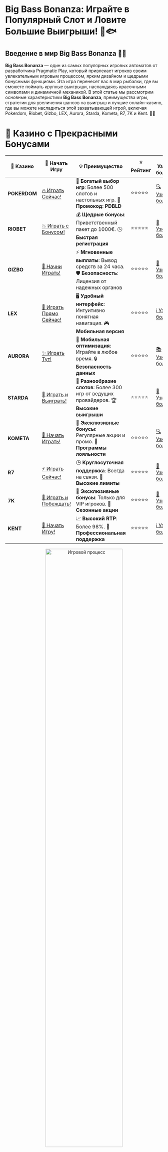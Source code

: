 # **Big Bass Bonanza: Играйте в Популярный Слот и Ловите Большие Выигрыши! 🎰🐟**

## Введение в мир **Big Bass Bonanza** 🎲✨

**Big Bass Bonanza** — один из самых популярных игровых автоматов от разработчика Pragmatic Play, который привлекает игроков своим увлекательным игровым процессом, ярким дизайном и щедрыми бонусными функциями. Эта игра перенесет вас в мир рыбалки, где вы сможете поймать крупные выигрыши, наслаждаясь красочными символами и динамичной механикой. В этой статье мы рассмотрим основные характеристики **Big Bass Bonanza**, преимущества игры, стратегии для увеличения шансов на выигрыш и лучшие онлайн-казино, где вы можете насладиться этой захватывающей игрой, включая Pokerdom, Riobet, Gizbo, LEX, Aurora, Starda, Kometa, R7, 7K и Kent. 🚀💡

# 🌟 Казино с Прекрасными Бонусами

| 🎲 **Казино** | 🔗 **Начать Игру** | 💡 **Преимущество** | ⭐ **Рейтинг** | 🔗 **Узнать больше** | 🆕 **Новая информация** |
|--------------|---------------------|---------------------|----------------|----------------------|-------------------------|
| **POKERDOM**  | [🔥 Играть Сейчас!](https://brandplay.link/4k77v2yx) | 🎉 **Богатый выбор игр**: Более 500 слотов и настольных игр. 🎁 **Промокод**: **PDBLD** | ⭐⭐⭐⭐⭐ | [🔍 Узнать больше](https://brandplay.link/4k77v2yx) | 🏆 **Победители турниров** получают эксклюзивные подарки! |
| **RIOBET**    | [💥 Играть с Бонусом!](https://brandplay.link/7xBLTPyj) | 💰 **Щедрые бонусы**: Приветственный пакет до 1000€. 🕒 **Быстрая регистрация** | ⭐⭐⭐⭐⭐ | [📖 Узнать больше](https://brandplay.link/7xBLTPyj) | 💬 **Поддержка 24/7** для комфортной игры в любое время! |
| **GIZBO**     | [🚀 Начни Играть!](https://brandplay.link/bprXw4YV) | ⚡ **Мгновенные выплаты**: Вывод средств за 24 часа. 🛡️ **Безопасность**: Лицензия от надежных органов | ⭐⭐⭐⭐⭐ | [📝 Узнать больше](https://brandplay.link/bprXw4YV) | 🔒 **SSL-шифрование** для максимальной безопасности данных игроков. |
| **LEX**       | [💎 Играть Прямо Сейчас!](https://brandplay.link/zW4hdDFV) | 🖥️ **Удобный интерфейс**: Интуитивно понятная навигация. 🎮 **Мобильная версия** | ⭐⭐⭐⭐⭐ | [ℹ️ Узнать больше](https://brandplay.link/zW4hdDFV) | 📱 **Поддержка всех мобильных устройств** для удобства игры в любом месте. |
| **AURORA**    | [✨ Играть Тут!](https://10trafic-stat2.com/click/668546556bcc6313411604bd/6766/13032/subaccount) | 📱 **Мобильная оптимизация**: Играйте в любое время. 🔒 **Безопасность данных** | ⭐⭐⭐⭐⭐ | [📚 Узнать больше](https://10trafic-stat2.com/click/668546556bcc6313411604bd/6766/13032/subaccount) | 🌍 **Международная лицензия** на деятельность в разных странах. |
| **STARDА**    | [🎉 Играть и Выиграть!](https://brandplay.link/fB7xwRFL) | 🎰 **Разнообразие слотов**: Более 300 игр от ведущих провайдеров. 🏆 **Высокие выигрыши** | ⭐⭐⭐⭐⭐ | [🔎 Узнать больше](https://brandplay.link/fB7xwRFL) | 🎉 **Ежемесячные турниры** с крупными призами! |
| **KOMETA**    | [🎁 Начать Играть!](https://brandplay.link/8ZymQJV8) | 🎁 **Эксклюзивные бонусы**: Регулярные акции и промо. 🔄 **Программы лояльности** | ⭐⭐⭐⭐⭐ | [🔍 Узнать больше](https://brandplay.link/8ZymQJV8) | 🌟 **Персонализированные предложения** для долгосрочных игроков. |
| **R7**        | [⚡ Играть Сейчас!](https://brandplay.link/bMd3Yjsw) | 🕒 **Круглосуточная поддержка**: Всегда на связи. 💸 **Высокие лимиты** | ⭐⭐⭐⭐⭐ | [📖 Узнать больше](https://brandplay.link/bMd3Yjsw) | 🎯 **Рейтинг игроков** для лучших участников. |
| **7K**        | [🎯 Играть и Побеждать!](https://brandplay.link/BvQyFShp) | 🌟 **Эксклюзивные бонусы**: Только для VIP игроков. 🎉 **Сезонные акции** | ⭐⭐⭐⭐⭐ | [📝 Узнать больше](https://brandplay.link/BvQyFShp) | 🥇 **Особые привилегии** для постоянных игроков. |
| **KENT**      | [🔑 Начать Игру!](https://brandplay.link/Fv2WP3js) | 📈 **Высокий RTP**: Более 98%. 💼 **Профессиональная поддержка** | ⭐⭐⭐⭐⭐ | [ℹ️ Узнать больше](https://brandplay.link/Fv2WP3js) | 💬 **Поддержка на нескольких языках** для удобства игроков. |

<div align="center"> <img src="https://i.pinimg.com/originals/1d/b3/25/1db325483acbe642c6d4e6fdd73a4988.gif" alt="Игровой процесс" width="70%"> </div>
---

# 🚀 Быстрые Выигрыши и Поддержка

| 🎲 **Казино** | 🔗 **Начать Игру** | 💡 **Преимущество** | ⭐ **Рейтинг** | 🔗 **Узнать больше** | 🆕 **Новая информация** |
|--------------|---------------------|---------------------|----------------|----------------------|-------------------------|
| **GAMA**      | [🎯 Играть Прямо Сейчас!](https://brandplay.link/j6NMKsDz) | 🔍 **Интуитивный интерфейс**: Легкость использования. 🏅 **Престижные турниры** | ⭐⭐⭐⭐☆ | [🔎 Узнать больше](https://brandplay.link/j6NMKsDz) | 🏆 **Турниры с большими призами** каждый месяц. |
| **ONION**     | [💥 Играть и Выигрывать!](https://brandplay.link/zBGRVpQ9) | 🤑 **Низкие ставки**: Идеально для начинающих. 🔄 **Быстрые выводы** | ⭐⭐⭐⭐☆ | [🔍 Узнать больше](https://brandplay.link/zBGRVpQ9) | 🎮 **Казино для новичков** с простыми правилами. |
| **ЧЕМПИОН**   | [🏅 Играть в Турнире!](https://temon-gter.cfd/go/lRq?p80412p304504pcc44t17455) | 🏅 **Лояльная программа**: Награды за активность. 🎁 **Ежемесячные бонусы** | ⭐⭐⭐⭐☆ | [📖 Узнать больше](https://temon-gter.cfd/go/lRq?p80412p304504pcc44t17455) | 🥇 **Турниры и лояльность** — каждый шаг вознаграждается. |
| **VAVADA**    | [🚀 Играть Без Ожидания!](https://vavadapartner.pro/?promo=ea5c9275-6854-4505-94fc-95ab18221945-linkb2) | 🚀 **Быстрая регистрация**: Начните играть мгновенно. 🔐 **Безопасные транзакции** | ⭐⭐⭐⭐☆ | [📝 Узнать больше](https://vavadapartner.pro/?promo=ea5c9275-6854-4505-94fc-95ab18221945-linkb2) | 🏆 **Программа для новых игроков** с бонусами за регистрацию. |
| **FRIENDS**   | [🎉 Играть и Развлекаться!](https://gofriends.mba/linkb2) | 🤝 **Социальные игры**: Играйте с друзьями. 🌐 **Мультиплатформенность** | ⭐⭐⭐⭐☆ | [ℹ️ Узнать больше](https://gofriends.mba/linkb2) | 🎮 **Играйте с друзьями** и зарабатывайте бонусы за совместные действия. |
| **1WIN**      | [⚡ Играть и Выигрывать!](https://brandplay.link/smXVpBbG) | 🏆 **Спортивные ставки**: Широкий выбор видов спорта. 💵 **Высокие коэффициенты** | ⭐⭐⭐⭐☆ | [📚 Узнать больше](https://brandplay.link/smXVpBbG) | ⚽ **Бонусы на спортивные ставки** для активных игроков. |
| **DRIP**      | [💥 Играть Сразу!](https://drp-ircp01.com/c07e6a3db) | 🌐 **Инновационные игры**: Новейшие игровые технологии. 🛡️ **Высокая безопасность** | ⭐⭐⭐⭐☆ | [🔎 Узнать больше](https://drp-ircp01.com/c07e6a3db) | 🔧 **Инновационные функции** для удобства игры. |
| **JOYCASINO** | [🎰 Играть И Побеждать!](https://rpc30.call2me.pro/?/ru/registration?apkpop=0&partner=p24970p3291217pc98f) | 🎁 **Приятные бонусы**: Ежедневные акции и подарки. 🕹️ **Разнообразие игр** | ⭐⭐⭐⭐☆ | [🔍 Узнать больше](https://rpc30.call2me.pro/?/ru/registration?apkpop=0&partner=p24970p3291217pc98f) | 🎉 **Щедрые фриспины** для новых игроков. |
| **PLAYFORTUNA** | [🔥 Играть С Бонусом!](https://fortunapromo.net/alt/playfortuna/registration?0dc4a9362a71feb7e3f165fb8e766f70) | 🎉 **Регулярные акции**: Бонусы, фриспины и многое другое. 🏅 **Турниры** | ⭐⭐⭐⭐☆ | [📚 Узнать больше](https://fortunapromo.net/alt/playfortuna/registration?0dc4a9362a71feb7e3f165fb8e766f70) | 🎯 **Выгодные предложения** на популярные игры. |
| **SYKAA**     | [💸 Играть Сейчас!](https://s-two-way.com/?source=linkb2&pid=30697) | 💸 **Доступные ставки**: Идеально для новичков. 🎁 **Щедрые бонусы** | ⭐⭐⭐⭐☆ | [🔍 Узнать больше](https://s-two-way.com/?source=linkb2&pid=30697) | 💥 **Акции с большими бонусами** для новичков и опытных игроков. |

<div align="center"> <img src="https://schaeffers-cdn.s3.amazonaws.com/images/default-source/schaeffers-cdn-images/default-images/sectors/bigstock-casino-gambling-concept-with-f-369012793.jpg?sfvrsn=493ad806_4" alt="Игровой процесс" width="70%"> </div>
---

# 💸 Казино с Привлекательными Программами Лояльности

| 🎲 **Казино** | 🔗 **Начать Игру** | 💡 **Преимущество** | ⭐ **Рейтинг** | 🔗 **Узнать больше** | 🆕 **Новая информация** |
|--------------|---------------------|---------------------|----------------|----------------------|-------------------------|
| **KOMETA**    | [🎯 Начни Играть!](https://brandplay.link/8ZymQJV8) | 🎁 **Эксклюзивные бонусы**: Регулярные акции и промо. 🔄 **Программы лояльности** | ⭐⭐⭐⭐⭐ | [🔍 Узнать больше](https://brandplay.link/8ZymQJV8) | 🌟 **Персонализированные предложения** для долгосрочных игроков. |
| **1Xslots**   | [🏅 Играть Прямо Сейчас!](https://brandplay.link/hSB1khtr) | 🎉 **Множество акций**: Еженедельные бонусы и турниры. 🛡️ **Безопасность** | ⭐⭐⭐⭐⭐ | [📚 Узнать больше](https://brandplay.link/hSB1khtr) | 🏅 **Награды за активность**: участники программы лояльности получают специальные привилегии. |
| **R7**        | [🚀 Играть Сейчас!](https://brandplay.link/bMd3Yjsw) | 🕒 **Круглосуточная поддержка**: Всегда на связи. 💸 **Высокие лимиты** | ⭐⭐⭐⭐⭐ | [📖 Узнать больше](https://brandplay.link/bMd3Yjsw) | 💬 **VIP-поддержка** для постоянных игроков с приоритетом. |

<div align="center"> <img src="https://i.pinimg.com/originals/1d/b3/25/1db325483acbe642c6d4e6fdd73a4988.gif" alt="Игровой процесс" width="70%"> </div>
---

---

## Основные характеристики игры **Big Bass Bonanza** 🧐🔍

### 1. **Тематика и дизайн** 🎨🐟

**Big Bass Bonanza** погружает игроков в атмосферу увлекательной рыбалки. Яркие и красочные графические элементы, включая различные виды рыб, удочки и рыболовные снасти, создают приятную и расслабляющую обстановку. Анимации плавных движений и звуковые эффекты усиливают ощущение присутствия на рыбалке.

### 2. **Механика игры** 🎰🔄

Игра работает на основе стандартных 5 барабанов и 3 рядов с 10 фиксированными линиями выплат. **Big Bass Bonanza** использует систему символов разброса (Scatter) и диких символов (Wild), что позволяет получать выигрыши без необходимости фиксированных линий выплат. Специальные символы рыб и удочек активируют бонусные функции, делая игровой процесс более динамичным и захватывающим.

### 3. **Бонусные функции** 🎁✨

- **Free Spins (Бесплатные вращения)**: При выпадении трех или более символов разброса (Scatter) активируется бонусный раунд с 10 бесплатными вращениями.
- **Фишинг-символы**: Во время бесплатных вращений выпадение дополнительных символов рыб увеличивает количество выигрышей.
- **Multipliers**: Во время бесплатных вращений все выигрыши умножаются на 2 или 5, что значительно увеличивает потенциальные призы.
- **Tumble Feature**: После каждого выигрыша выигравшие символы исчезают, а новые символы падают сверху, что может привести к цепочке выигрышей в одной спиновке.

### 4. **Процент возврата игроку (RTP)** 📈🔢

**RTP** **Big Bass Bonanza** составляет около 96.71%, что делает её одной из наиболее выгодных игр для игроков, стремящихся к высоким выплатам.

---

## Преимущества игры **Big Bass Bonanza** 🏆🐟

### 1. **Увлекательный игровой процесс** 🎮✨

Тематика рыбалки и динамичная механика делают **Big Bass Bonanza** одной из самых увлекательных игр на рынке слотов. Игра идеально подходит для тех, кто любит активный и интересный геймплей.

### 2. **Высокие шансы на выигрыш** 💸🎯

Система бесплатных вращений, мультипликаторов и бонусных функций значительно повышает шансы на крупные выигрыши. Возможность получать цепочки выигрышей благодаря функции Tumble делает игру еще более привлекательной.

### 3. **Бонусные возможности** 🎁💎

Free Spins с мультипликаторами и фишинг-символами предоставляют игрокам дополнительные шансы на выигрыш без дополнительных затрат, увеличивая общий банкролл и удовольствие от игры.

### 4. **Доступность** 🌐📱

**Big Bass Bonanza** доступна как в настольных, так и в мобильных версиях казино, что позволяет играть в любое время и в любом месте. Оптимизированный интерфейс обеспечивает плавный и удобный игровой процесс на всех устройствах.

---

## Где играть в **Big Bass Bonanza** онлайн 🏅🎲

### 1. **Pokerdom** 🏆🎰

#### Основные характеристики:
- **Лицензия:** Curacao eGaming
- **Ассортимент игр:** Слоты, покер, рулетка, живое казино
- **Бонусы:** Приветственный бонус до $500 + 100 бесплатных спинов
- **Методы оплаты:** Банковские карты, электронные кошельки, криптовалюты
- **Поддержка клиентов:** 24/7 через чат и электронную почту

#### Преимущества:
- **Интеграция с покерной платформой:** Идеально подходит для любителей покера.
- **Широкий выбор игр:** Включая **Big Bass Bonanza**.
- **Высокие лимиты на ставки и быстрые выплаты:** Подходит для игроков с крупными бюджетами.
- **Быстрые выплаты:** Эффективная система вывода средств.

### 2. **Riobet** 🎮💎

#### Основные характеристики:
- **Лицензия:** Malta Gaming Authority (MGA)
- **Ассортимент игр:** Слоты, настольные игры, спортивные ставки, живое казино
- **Бонусы:** Приветственный пакет до €1000 + 200 бесплатных спинов
- **Методы оплаты:** Visa, MasterCard, PayPal, Skrill
- **Поддержка клиентов:** Чат и телефон

#### Преимущества:
- **Интеграция спортивных ставок и казино:** Идеально для тех, кто любит ставить на спорт.
- **Высокое качество обслуживания клиентов:** Профессиональная и быстрая поддержка.
- **Регулярные акции и турниры:** Повышают шансы на выигрыш и делают игру более интересной.
- **Надежность и безопасность:** Лицензия MGA гарантирует честность игр.

### 3. **Gizbo** 💰🎉

#### Основные характеристики:
- **Лицензия:** UK Gambling Commission
- **Ассортимент игр:** Слоты, рулетка, блэкджек, живое казино
- **Бонусы:** Приветственный бонус до £500 + 50 бесплатных спинов
- **Методы оплаты:** Банковские карты, электронные кошельки, криптовалюты
- **Поддержка клиентов:** 24/7 через чат и электронную почту

#### Преимущества:
- **Многообразие игр от топовых провайдеров:** Отличный выбор для всех типов игроков.
- **Быстрые выплаты и разнообразные методы депозита:** Удобство и скорость транзакций.
- **Надежная система безопасности:** Современные технологии шифрования данных.
- **Программа лояльности:** Вознаграждения для постоянных игроков.

### 4. **LEX** 🦁✨

#### Основные характеристики:
- **Лицензия:** Curacao eGaming
- **Ассортимент игр:** Слоты, покер, рулетка, живое казино
- **Бонусы:** Приветственный бонус до $300 + 150 бесплатных спинов
- **Методы оплаты:** Visa, MasterCard, Neteller, Skrill
- **Поддержка клиентов:** 24/7 через чат и электронную почту

#### Преимущества:
- **Оптимизировано для мобильных устройств:** Отличная работа на смартфонах и планшетах.
- **Большой выбор игр от ведущих провайдеров:** Включая популярные слоты с фриспинами.
- **Отличное качество графики и интерфейса:** Удобный и привлекательный дизайн.
- **Высокие лимиты на ставки:** Подходит для хайроллеров.

### 5. **Aurora** 🏅🎲

#### Основные характеристики:
- **Лицензия:** Malta Gaming Authority (MGA)
- **Ассортимент игр:** Слоты, настольные игры, видеопокер, живое казино
- **Бонусы:** Приветственный бонус до €400 + 100 бесплатных спинов
- **Методы оплаты:** Банковские карты, электронные кошельки, банковские переводы
- **Поддержка клиентов:** Чат и электронная почта

#### Преимущества:
- **Один из старейших и самых надёжных операторов:** Высокий уровень доверия среди игроков.
- **Инновационные игры и эксклюзивные предложения:** Постоянное обновление ассортимента.
- **Высокие лимиты на ставки и быстрые выплаты:** Подходит для игроков, желающих делать крупные ставки.
- **Быстрые выплаты:** Эффективная система обработки запросов на вывод.

### 6. **Starda** 🎰🦊

#### Основные характеристики:
- **Лицензия:** Curacao eGaming
- **Ассортимент игр:** Слоты, рулетка, блэкджек, живое казино
- **Бонусы:** Приветственный бонус до $250 + 75 бесплатных спинов
- **Методы оплаты:** Visa, MasterCard, Skrill, Neteller
- **Поддержка клиентов:** 24/7 через чат и электронную почту

#### Преимущества:
- **Интерактивная игровая платформа с миссиями и наградами:** Увлекательный игровой процесс.
- **Широкий выбор игр от топовых провайдеров:** Высококачественные слоты и настольные игры.
- **Отличное обслуживание клиентов и быстрая поддержка:** Профессиональная и оперативная помощь.
- **Надежность и безопасность:** Современные технологии защиты данных.

### 7. **Kometa** 🎮💎

#### Основные характеристики:
- **Лицензия:** Malta Gaming Authority (MGA)
- **Ассортимент игр:** Слоты, покер, рулетка, живое казино
- **Бонусы:** Приветственный бонус до $600 + 200 бесплатных спинов
- **Методы оплаты:** Банковские карты, электронные кошельки, криптовалюты
- **Поддержка клиентов:** 24/7 через чат и электронную почту

#### Преимущества:
- **Большой выбор слотов и настольных игр:** Подходит для игроков с разными предпочтениями.
- **Поддержка криптовалют для быстрого вывода средств:** Удобство и скорость транзакций.
- **Регулярные акции и бонусы для постоянных игроков:** Повышают шансы на выигрыш.
- **Высокие стандарты безопасности:** Защита личных и финансовых данных.

### 8. **R7** 🐼👑

#### Основные характеристики:
- **Лицензия:** Malta Gaming Authority (MGA)
- **Ассортимент игр:** Слоты, настольные игры, видеопокер, живое казино
- **Бонусы:** Приветственный бонус до €500 + 150 бесплатных спинов
- **Методы оплаты:** Visa, MasterCard, Skrill, Neteller
- **Поддержка клиентов:** 24/7 через чат и электронную почту

#### Преимущества:
- **Удобный интерфейс и приятный дизайн:** Легкость навигации и эстетика.
- **Высокие стандарты безопасности и честности:** Надежные технологии шифрования.
- **Программа лояльности и VIP-услуги:** Вознаграждения для постоянных игроков.
- **Большой выбор игр от проверенных провайдеров:** Высокое качество игрового процесса.

### 9. **7K** 🎲💼

#### Основные характеристики:
- **Лицензия:** UK Gambling Commission
- **Ассортимент игр:** Слоты, рулетка, блэкджек, живое казино
- **Бонусы:** Приветственный бонус до £700 + 300 бесплатных спинов
- **Методы оплаты:** Банковские карты, электронные кошельки, банковские переводы
- **Поддержка клиентов:** Чат и телефон

#### Преимущества:
- **Интеграция спортивных ставок и казино:** Идеально для любителей спорта и азартных игр.
- **Широкий выбор демо-слотов и провайдеров:** Большой ассортимент и высокое качество игр.
- **Надёжное и быстрое обслуживание:** Эффективная поддержка клиентов.
- **Высокие лимиты на ставки:** Подходит для хайроллеров.

### 10. **Kent** 🎰🔄

#### Основные характеристики:
- **Лицензия:** Malta Gaming Authority (MGA)
- **Ассортимент игр:** Слоты, настольные игры, видеопокер, живое казино
- **Бонусы:** Приветственный бонус до €600 + 250 бесплатных спинов
- **Методы оплаты:** Visa, MasterCard, Skrill, Neteller, криптовалюты
- **Поддержка клиентов:** 24/7 через чат и электронную почту

#### Преимущества:
- **Современный дизайн и удобный интерфейс:** Привлекательная и интуитивно понятная платформа.
- **Большой выбор игр от проверенных провайдеров:** Высокое качество игрового процесса.
- **Высокие лимиты на депозиты и быстрые выплаты:** Удобство и эффективность транзакций.
- **Регулярные акции и бонусы:** Повышают шансы на выигрыш и делают игру более интересной.

---

## Стратегии для успешной игры в **Big Bass Bonanza** 🧠💡

### 1. **Управление банкроллом** 💳📊

Определите свой бюджет перед началом игры и придерживайтесь его. Разделите свой банкролл на небольшие суммы для каждой игровой сессии, чтобы продлить удовольствие и снизить риски.

### 2. **Выбор правильных ставок** 🎯💰

Используйте умеренные ставки для увеличения количества спинов и исследования бонусных функций. Это поможет вам лучше понять механику игры и найти оптимальную стратегию.

### 3. **Использование бонусов и акций** 🎁✨

Многие онлайн-казино предлагают бонусы для новых и постоянных игроков. Используйте эти предложения, чтобы увеличить свой банкролл и получить дополнительные шансы на выигрыш.

### 4. **Изучение таблицы выплат** 📚🔍

Ознакомьтесь с таблицей выплат, чтобы понять, какие комбинации символов приносят наибольшие выигрыши и какие бонусные функции доступны в игре.

### 5. **Игра с умом** 🧠🔍

Не пытайтесь отыграться после проигрыша и избегайте азартных игр под влиянием эмоций. Играйте осознанно и придерживайтесь своих стратегий.

---

## Безопасность и ответственность при игре в **Big Bass Bonanza** 🔒🛡️

### 1. **Выбор надежного казино** 🏢✅

**Big Bass Bonanza** должна быть доступна только в лицензированных и проверенных казино, таких как Pokerdom, Riobet, Gizbo, LEX, Aurora, Starda, Kometa, R7, 7K и Kent. Убедитесь, что казино имеет все необходимые лицензии и положительные отзывы от игроков.

### 2. **Играйте ответственно** 🧘‍♂️🕰️

Азартные игры могут быть увлекательными, но важно контролировать время и деньги, потраченные на игру. Если вы чувствуете, что игра выходит из-под контроля, обратитесь за помощью к специалистам.

### 3. **Использование инструментов самоконтроля** 📅⏰

Многие онлайн-казино предлагают инструменты для установки лимитов по депозитам, ставкам и времени игры. Используйте эти инструменты, чтобы поддерживать контроль над своей игрой и избегать игровой зависимости.

---

## Заключение: Играйте в **Big Bass Bonanza** и ловите большие выигрыши сегодня! 🏁🎉

**Big Bass Bonanza** предлагает уникальное сочетание увлекательной тематики рыбалки, динамичного игрового процесса и щедрых бонусных функций, что делает её идеальным выбором для игроков всех уровней. Следуйте нашим советам по выбору стратегий, управляйте своим банкроллом и играйте ответственно, чтобы сделать ваш игровой опыт максимально приятным и прибыльным. Наслаждайтесь игрой и удачи вам в мире **Big Bass Bonanza**! 🍀💰🎰

---

## Часто задаваемые вопросы (FAQ) ❓📚

### 1. Что такое **Big Bass Bonanza**? 🎰🌐

**Big Bass Bonanza** — это популярный слот от Pragmatic Play, известный своей увлекательной тематикой рыбалки, динамичным игровым процессом и множеством бонусных функций, таких как бесплатные спины и мультипликаторы.

### 2. Как получить доступ к **Big Bass Bonanza** в онлайн-казино? 🆓🎮

Зарегистрируйтесь в одном из лучших онлайн-казино, таких как Pokerdom, Riobet или Gizbo, перейдите в раздел слотов и выберите **Big Bass Bonanza**. Многие казино также предлагают демо-версии для бесплатной игры.

### 3. Можно ли выиграть реальные деньги, играя в **Big Bass Bonanza**? 💸🎲

Да, можно. **Big Bass Bonanza** позволяет играть на реальные деньги и выигрывать значительные призы. Однако результаты основаны на случайности, и нет гарантированных способов выиграть.

### 4. Какие бонусные функции предлагает **Big Bass Bonanza**? 🎁✨

**Big Bass Bonanza** включает бесплатные спины с мультипликаторами, бонусные раунды и функцию Tumble, которые увеличивают шансы на выигрыш и делают игру более динамичной и интересной.

### 5. Как повысить свои шансы на выигрыш в **Big Bass Bonanza**? 💡🎯

Используйте стратегии управления банкроллом, выбирайте слоты с высоким RTP, используйте бонусы и акции казино, а также играйте осознанно, избегая эмоциональных решений.

---

**Наслаждайтесь игрой и удачи вам в мире Big Bass Bonanza! 🎰💎✨**
